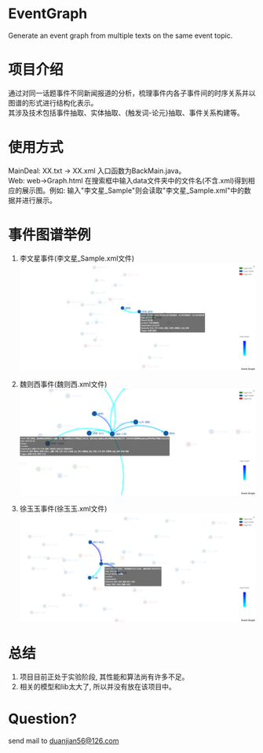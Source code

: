 # EventGraph
Generate an event graph from multiple texts on the same event topic.
# 项目介绍
通过对同一话题事件不同新闻报道的分析，梳理事件内各子事件间的时序关系并以图谱的形式进行结构化表示。  
其涉及技术包括事件抽取、实体抽取、{触发词-论元}抽取、事件关系构建等。　
# 使用方式
MainDeal: XX.txt -> XX.xml 入口函数为BackMain.java。  
Web: web->Graph.html  在搜索框中输入data文件夹中的文件名(不含.xml)得到相应的展示图。例如: 输入"李文星_Sample"则会读取"李文星_Sample.xml"中的数据并进行展示。
　
# 事件图谱举例
1) 李文星事件(李文星_Sample.xml文件)　
![Event_LWX](./pics/李文星.png)

2) 魏则西事件(魏则西.xml文件)　
![Event_WZX](./pics/魏则西.png)

3) 徐玉玉事件(徐玉玉.xml文件)　　
![Event_XYY](./pics/徐玉玉.png)

# 总结
1) 项目目前正处于实验阶段, 其性能和算法尚有许多不足。
2) 相关的模型和lib太大了, 所以并没有放在该项目中。
# Question?
 send mail to duanjian56@126.com  
